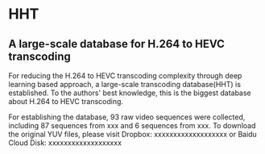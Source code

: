 HHT
====
A large-scale database for H.264 to HEVC transcoding
-------  
For reducing the H.264 to HEVC transcoding complexity through deep learning based approach, a large-scale transcoding database(HHT) is established. To the authors' best knowledge, this is the biggest database about H.264 to HEVC transcoding.

For establishing the database, 93 raw video sequences were collected, including 87 sequences from xxx and 6 sequences from xxx.
To download the original YUV files, please visit 
Dropbox:
xxxxxxxxxxxxxxxxxxx
or Baidu Cloud Disk:
xxxxxxxxxxxxxxxxxxx
